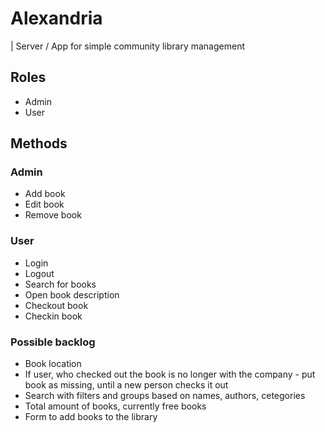 # Alexandria

| Server / App for simple community library management

## Roles
- Admin
- User

## Methods

### Admin
- Add book
- Edit book
- Remove book

### User
- Login 
- Logout
- Search for books
- Open book description
- Checkout book
- Checkin book

### Possible backlog
- Book location
- If user, who checked out the book is no longer with the company - put book as missing, until a new person checks it out
- Search with filters and groups based on names, authors, cetegories
- Total amount of books, currently free books
- Form to add books to the library
